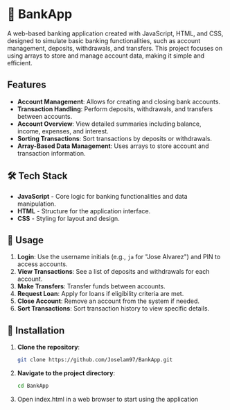 # 🏦 BankApp

A web-based banking application created with JavaScript, HTML, and CSS, designed to simulate basic banking functionalities, such as account management, deposits, withdrawals, and transfers. This project focuses on using arrays to store and manage account data, making it simple and efficient.

## Features
- **Account Management**: Allows for creating and closing bank accounts.
- **Transaction Handling**: Perform deposits, withdrawals, and transfers between accounts.
- **Account Overview**: View detailed summaries including balance, income, expenses, and interest.
- **Sorting Transactions**: Sort transactions by deposits or withdrawals.
- **Array-Based Data Management**: Uses arrays to store account and transaction information.

## 🛠️ Tech Stack
- **JavaScript** - Core logic for banking functionalities and data manipulation.
- **HTML** - Structure for the application interface.
- **CSS** - Styling for layout and design.

## 📖 Usage
1. **Login**: Use the username initials (e.g., `ja` for "Jose Alvarez") and PIN to access accounts.
2. **View Transactions**: See a list of deposits and withdrawals for each account.
3. **Make Transfers**: Transfer funds between accounts.
4. **Request Loan**: Apply for loans if eligibility criteria are met.
5. **Close Account**: Remove an account from the system if needed.
6. **Sort Transactions**: Sort transaction history to view specific details.

## 🚀 Installation
1. **Clone the repository**:
   ```bash
   git clone https://github.com/Joselam97/BankApp.git

2. **Navigate to the project directory**:
   ```bash
   cd BankApp

3. Open index.html in a web browser to start using the application
    
